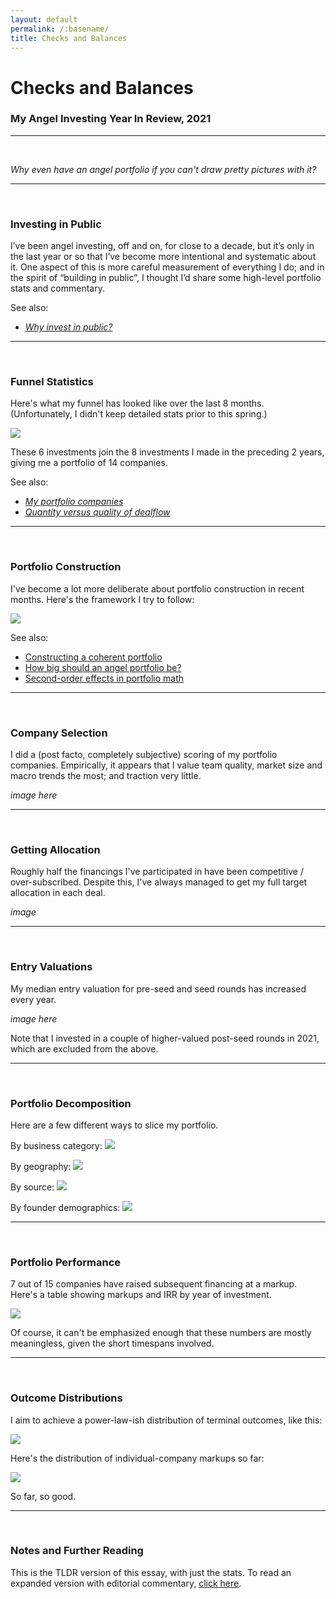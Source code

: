 ```yaml
---
layout: default
permalink: /:basename/
title: Checks and Balances
---
```


# Checks and Balances
### My Angel Investing Year In Review, 2021
----
<br/>

*Why even have an angel portfolio if you can't draw pretty pictures with it?*

----
<br/>

### Investing in Public

I’ve been angel investing, off and on, for close to a decade, but it’s only in the last year or so that I’ve become more intentional and systematic about it. One aspect of this is more careful measurement of everything I do; and in the spirit of “building in public”, I thought I’d share some high-level portfolio stats and commentary.

See also:
* *[Why invest in public?](/why-invest-in-public)*  

----
<br/>

### Funnel Statistics

Here's what my funnel has looked like over the last 8 months. (Unfortunately, I didn't keep detailed stats prior to this spring.)

<img src="/assets/img/funnel-stats.jpg" class="image">

<!-- 96 deals seen, 41 initial calls, 14 deep dives, 6 yes (GEKRPT) -->

These 6 investments join the 8 investments I made in the preceding 2 years, giving me a portfolio of 14 companies.  

See also:  
* *[My portfolio companies](/portfolio-detailed/)*  
* *[Quantity versus quality of dealflow](/dealflow-quantity-quality/)*  

----
<br/>

### Portfolio Construction

I've become a lot more deliberate about portfolio construction in recent months.  Here's the framework I try to follow:

<img src="/assets/img/portfolio-parameters.jpg" class="image">

See also:  
* [Constructing a coherent portfolio](/constructing-coherent-portfolio)  
* [How big should an angel portfolio be?](/how-big-should-an-angel-portfolio-be)  
* [Second-order effects in portfolio math](/second-order-effects-in-angel-math)  


----
<br/>

### Company Selection

I did a (post facto, completely subjective) scoring of my portfolio companies.  Empirically, it appears that I value team quality, market size and macro trends the most; and traction very little.

*image here*

----
<br/>

### Getting Allocation

Roughly half the financings I've participated in have been competitive / over-subscribed.  Despite this, I've always managed to get my full target allocation in each deal.

*image*


----
<br/>

### Entry Valuations

My median entry valuation for pre-seed and seed rounds has increased every year.

*image here*

Note that I invested in a couple of higher-valued post-seed rounds in 2021, which are excluded from the above.


----
<br/>

### Portfolio Decomposition

Here are a few different ways to slice my portfolio.

By business category:
<img src="/assets/img/slice-category.jpg" class="image3">

By geography:
<img src="/assets/img/slice-geography.jpg" class="image3">

By source:
<img src="/assets/img/slice-channel.jpg" class="image3">

By founder demographics:
<img src="/assets/img/slice-founders.jpg" class="image3">


----
<br/>



### Portfolio Performance

7 out of 15 companies have raised subsequent financing at a markup.  Here's a table showing markups and IRR by year of investment.  

<img src="/assets/img/irr-table.png" class="image">

Of course, it can't be emphasized enough that these numbers are mostly meaningless, given the short timespans involved. 

----
<br/>

### Outcome Distributions

I aim to achieve a power-law-ish distribution of terminal outcomes, like this: 

<img src="/assets/img/distribution-outcomes.jpg" class="image">

Here's the distribution of individual-company markups so far:

<img src="/assets/img/distribution-markups.jpg" class="image">

So far, so good.


----
<br/>

### Notes and Further Reading

This is the TLDR version of this essay, with just the stats.  To read an expanded version with editorial commentary, [click here](https://abrahamthomas.info/investing-in-public).  




